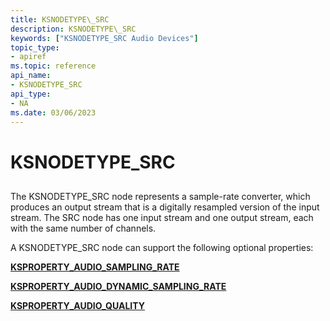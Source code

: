 ```yaml
---
title: KSNODETYPE\_SRC
description: KSNODETYPE\_SRC
keywords: ["KSNODETYPE_SRC Audio Devices"]
topic_type:
- apiref
ms.topic: reference
api_name:
- KSNODETYPE_SRC
api_type:
- NA
ms.date: 03/06/2023
---
```



# KSNODETYPE\_SRC


## <span id="ddk_ksnodetype_src_ks"></span><span id="DDK_KSNODETYPE_SRC_KS"></span>


The KSNODETYPE\_SRC node represents a sample-rate converter, which produces an output stream that is a digitally resampled version of the input stream. The SRC node has one input stream and one output stream, each with the same number of channels.

A KSNODETYPE\_SRC node can support the following optional properties:

[**KSPROPERTY\_AUDIO\_SAMPLING\_RATE**](ksproperty-audio-sampling-rate.md)

[**KSPROPERTY\_AUDIO\_DYNAMIC\_SAMPLING\_RATE**](ksproperty-audio-dynamic-sampling-rate.md)

[**KSPROPERTY\_AUDIO\_QUALITY**](ksproperty-audio-quality.md)

 

 





